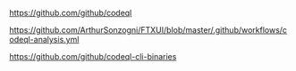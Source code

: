 https://github.com/github/codeql

https://github.com/ArthurSonzogni/FTXUI/blob/master/.github/workflows/codeql-analysis.yml

https://github.com/github/codeql-cli-binaries

